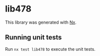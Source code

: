 # lib478

This library was generated with [Nx](https://nx.dev).

## Running unit tests

Run `nx test lib478` to execute the unit tests.
